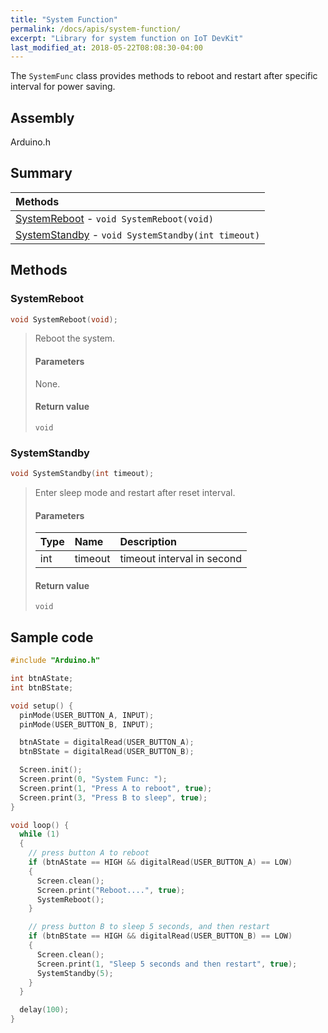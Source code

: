 ```yaml
---
title: "System Function"
permalink: /docs/apis/system-function/
excerpt: "Library for system function on IoT DevKit"
last_modified_at: 2018-05-22T08:08:30-04:00
---
```


The `SystemFunc` class provides methods to reboot and restart after specific interval for power saving.


## Assembly

Arduino.h

## Summary

| Methods |
| :------ |
| [SystemReboot](#SystemReboot) - `void SystemReboot(void)` |
| [SystemStandby](#SystemStandby) - `void SystemStandby(int timeout)` |

## Methods

### SystemReboot

```cpp
void SystemReboot(void);
```

> Reboot the system.
> 
> #### Parameters
> 
> None.
> 
> #### Return value
> 
> `void`

### SystemStandby

```cpp
void SystemStandby(int timeout);
```

> Enter sleep mode and restart after reset interval.
> 
> #### Parameters
> 
> | Type | Name | Description |
> | :--- | :--- | :---------- |
> | int | timeout | timeout interval in second |
> 
> #### Return value
> 
> `void`

## Sample code

```cpp
#include "Arduino.h"

int btnAState;
int btnBState;

void setup() {
  pinMode(USER_BUTTON_A, INPUT);
  pinMode(USER_BUTTON_B, INPUT);

  btnAState = digitalRead(USER_BUTTON_A);
  btnBState = digitalRead(USER_BUTTON_B);

  Screen.init();
  Screen.print(0, "System Func: ");
  Screen.print(1, "Press A to reboot", true);
  Screen.print(3, "Press B to sleep", true);
}

void loop() {
  while (1)
  {
    // press button A to reboot
    if (btnAState == HIGH && digitalRead(USER_BUTTON_A) == LOW)
    {
      Screen.clean();
      Screen.print("Reboot....", true);
      SystemReboot();
    }

    // press button B to sleep 5 seconds, and then restart
    if (btnBState == HIGH && digitalRead(USER_BUTTON_B) == LOW)
    {
      Screen.clean();
      Screen.print(1, "Sleep 5 seconds and then restart", true);
      SystemStandby(5);
    }
  }

  delay(100);
}

```